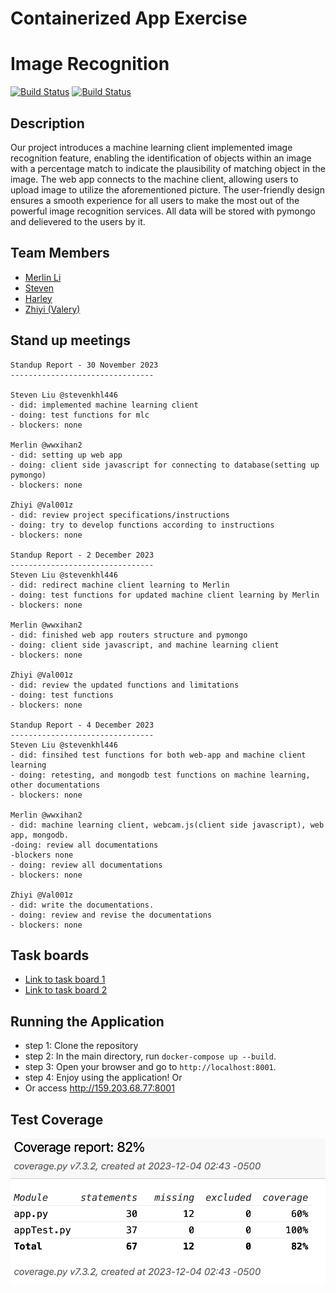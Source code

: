 # Containerized App Exercise
# Image Recognition

[![Build Status](https://github.com/software-students-fall2023/4-containerized-app-exercise-team111/actions/workflows/web-app.yml/badge.svg?event=pull_request)](https://github.com/software-students-fall2023/4-containerized-app-exercise-team111/actions/workflows/web-app.yml/badge.svg?event=pull_request)
[![Build Status](https://github.com/software-students-fall2023/4-containerized-app-exercise-team111/actions/workflows/machine-learning-client.yml/badge.svg)](https://github.com/software-students-fall2023/4-containerized-app-exercise-team111/actions/workflows/machine-learning-client.yml/badge.svg)

## Description

Our project introduces a machine learning client implemented image recognition feature, enabling the identification of objects within an image with a percentage match to
indicate the plausibility of matching object in the image. The web app connects to the machine client, allowing users to upload image to utilize the aforementioned picture. The user-friendly design ensures a smooth experience for all users to make the most out of the powerful image recognition services. All data will be stored with pymongo and delievered to the users by it. 

## Team Members

- [Merlin Li](https://github.com/wwxihan2)
- [Steven](https://github.com/stevenkhl446)
- [Harley](https://github.com/harley-bulbasaur)
- [Zhiyi (Valery)](https://github.com/Val001z)

## Stand up meetings
```
Standup Report - 30 November 2023
--------------------------------

Steven Liu @stevenkhl446
- did: implemented machine learning client
- doing: test functions for mlc
- blockers: none

Merlin @wwxihan2
- did: setting up web app
- doing: client side javascript for connecting to database(setting up pymongo) 
- blockers: none

Zhiyi @Val001z
- did: review project specifications/instructions
- doing: try to develop functions according to instructions
- blockers: none

Standup Report - 2 December 2023
--------------------------------
Steven Liu @stevenkhl446
- did: redirect machine client learning to Merlin
- doing: test functions for updated machine client learning by Merlin
- blockers: none

Merlin @wwxihan2
- did: finished web app routers structure and pymongo
- doing: client side javascript, and machine learning client 
- blockers: none

Zhiyi @Val001z
- did: review the updated functions and limitations
- doing: test functions
- blockers: none

Standup Report - 4 December 2023
--------------------------------
Steven Liu @stevenkhl446
- did: finsihed test functions for both web-app and machine client learning
- doing: retesting, and mongodb test functions on machine learning, other documentations 
- blockers: none

Merlin @wwxihan2
- did: machine learning client, webcam.js(client side javascript), web app, mongodb.
-doing: review all documentations
-blockers none 
- doing: review all documentations
- blockers: none

Zhiyi @Val001z
- did: write the documentations.
- doing: review and revise the documentations
- blockers: none
```


## Task boards

- [Link to task board 1](https://github.com/orgs/software-students-fall2023/projects/99)
- [Link to task board 2](https://github.com/orgs/software-students-fall2023/projects/100)


## Running the Application

- step 1: Clone the repository
- step 2: In the main directory, run `docker-compose up --build`.
- step 3: Open your browser and go to `http://localhost:8001`. 
- step 4: Enjoy using the application!
Or
- Or access http://159.203.68.77:8001

## Test Coverage
![](coverage.png)



